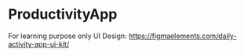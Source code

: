 # ProductivityApp
For learning purpose only
UI Design: https://figmaelements.com/daily-activity-app-ui-kit/
